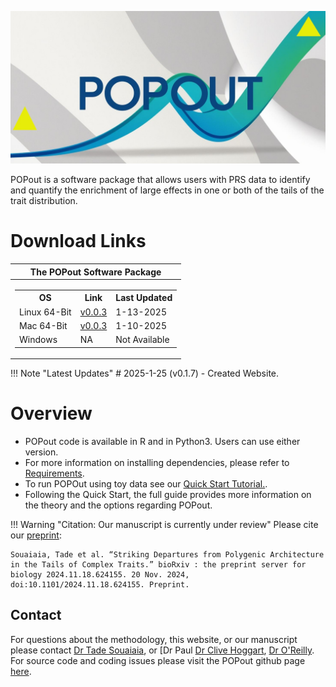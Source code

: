 



 

![Screenshot](img/POPOUT_LOGO_MAIN.jpg) 




POPout is a software package that allows users with PRS data to identify 
and quantify the enrichment of large effects in one or both of the tails of the trait 
distribution.





# Download Links 

|The POPout Software Package|
|--| 
|<table> <tr><th> OS </th><th> Link </th><th> Last Updated  </th></tr>  <tr><td> Linux 64-Bit </td><td> [v0.0.3](https://github.com/tadesouaiaia/POPout/archive/refs/heads/main.zip) </td><td> 1-13-2025 </td></tr>  </th></tr>  <tr><td> Mac 64-Bit </td><td> [v0.0.3](https://github.com/tadesouaiaia/POPout/archive/refs/heads/main.zip) </td><td> 1-10-2025 </td></tr> </th></tr>  <tr><td> Windows </td><td> NA </td><td> Not Available </td></tr> </table>  



!!! Note "Latest Updates"
    # 2025-1-25 (v0.1.7)
    - Created Website. 

# Overview 

- POPout code is available in R and in Python3.  Users can use either version.   
- For more information on installing dependencies, please refer to [Requirements](req_system.md). 
- To run POPOut using toy data see our [Quick Start Tutorial.](quikstart_demo.md).
- Following the Quick Start, the full guide provides more information on the theory and the options regarding POPout. 




!!! Warning "Citation: Our manuscript is currently under review" 
    Please cite our [preprint](https://pubmed.ncbi.nlm.nih.gov/39605697/): 

    Souaiaia, Tade et al. “Striking Departures from Polygenic Architecture in the Tails of Complex Traits.” bioRxiv : the preprint server for biology 2024.11.18.624155. 20 Nov. 2024, doi:10.1101/2024.11.18.624155. Preprint.




## Contact 
For questions about the methodology, this website, or our manuscript
please contact [Dr Tade Souaiaia](mailto:tade.souaiaia@gmail.com), or [Dr Paul
[Dr Clive Hoggart](http://www.pauloreilly.info/), [Dr
O'Reilly](http://www.pauloreilly.info/).  For source code and coding
issues please visit the POPout github page [here](https://github.com/tadesouaiaia/POPOut). 










